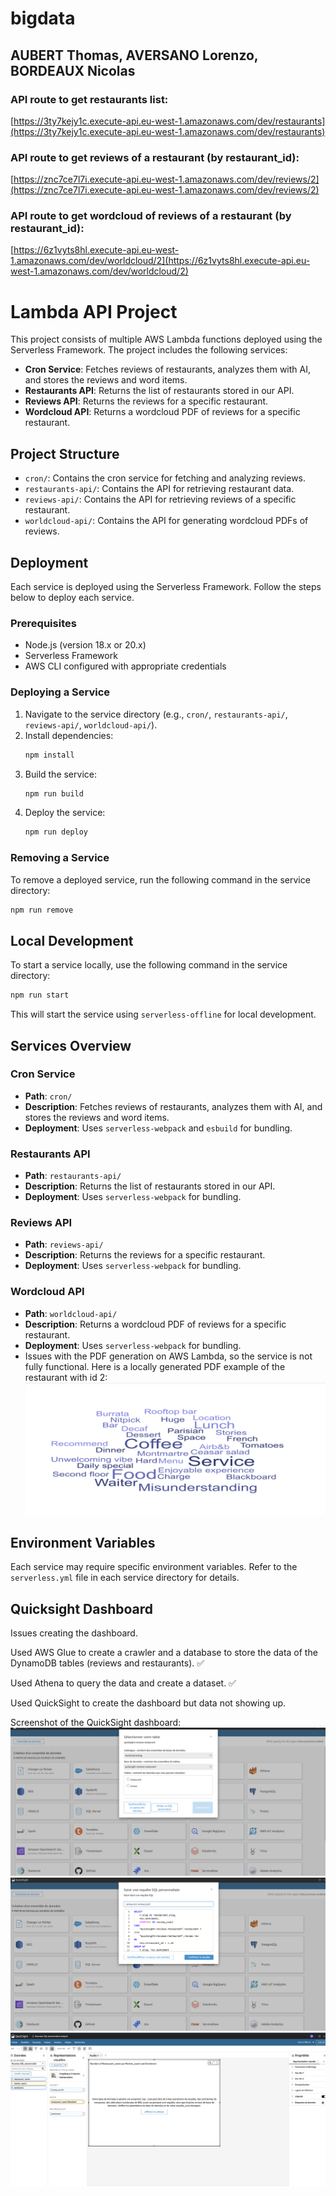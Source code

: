 # bigdata

## AUBERT Thomas, AVERSANO Lorenzo, BORDEAUX Nicolas

### API route to get restaurants list:
[https://3ty7kejy1c.execute-api.eu-west-1.amazonaws.com/dev/restaurants](https://3ty7kejy1c.execute-api.eu-west-1.amazonaws.com/dev/restaurants)

### API route to get reviews of a restaurant (by restaurant_id):
[https://znc7ce7l7i.execute-api.eu-west-1.amazonaws.com/dev/reviews/2](https://znc7ce7l7i.execute-api.eu-west-1.amazonaws.com/dev/reviews/2)


### API route to get wordcloud of reviews of a restaurant (by restaurant_id):
[https://6z1vyts8hl.execute-api.eu-west-1.amazonaws.com/dev/worldcloud/2](https://6z1vyts8hl.execute-api.eu-west-1.amazonaws.com/dev/worldcloud/2)

# Lambda API Project

This project consists of multiple AWS Lambda functions deployed using the Serverless Framework. The project includes the following services:

- **Cron Service**: Fetches reviews of restaurants, analyzes them with AI, and stores the reviews and word items.
- **Restaurants API**: Returns the list of restaurants stored in our API.
- **Reviews API**: Returns the reviews for a specific restaurant.
- **Wordcloud API**: Returns a wordcloud PDF of reviews for a specific restaurant.

## Project Structure

- `cron/`: Contains the cron service for fetching and analyzing reviews.
- `restaurants-api/`: Contains the API for retrieving restaurant data.
- `reviews-api/`: Contains the API for retrieving reviews of a specific restaurant.
- `worldcloud-api/`: Contains the API for generating wordcloud PDFs of reviews.

## Deployment

Each service is deployed using the Serverless Framework. Follow the steps below to deploy each service.

### Prerequisites

- Node.js (version 18.x or 20.x)
- Serverless Framework
- AWS CLI configured with appropriate credentials

### Deploying a Service

1. Navigate to the service directory (e.g., `cron/`, `restaurants-api/`, `reviews-api/`, `worldcloud-api/`).
2. Install dependencies:
    ```bash
    npm install
    ```
3. Build the service:
    ```bash
    npm run build
    ```
4. Deploy the service:
    ```bash
    npm run deploy
    ```

### Removing a Service

To remove a deployed service, run the following command in the service directory:
```bash
npm run remove
```

## Local Development

To start a service locally, use the following command in the service directory:
```bash
npm run start
```

This will start the service using `serverless-offline` for local development.

## Services Overview

### Cron Service

- **Path**: `cron/`
- **Description**: Fetches reviews of restaurants, analyzes them with AI, and stores the reviews and word items.
- **Deployment**: Uses `serverless-webpack` and `esbuild` for bundling.

### Restaurants API

- **Path**: `restaurants-api/`
- **Description**: Returns the list of restaurants stored in our API.
- **Deployment**: Uses `serverless-webpack` for bundling.

### Reviews API

- **Path**: `reviews-api/`
- **Description**: Returns the reviews for a specific restaurant.
- **Deployment**: Uses `serverless-webpack` for bundling.

### Wordcloud API

- **Path**: `worldcloud-api/`
- **Description**: Returns a wordcloud PDF of reviews for a specific restaurant.
- **Deployment**: Uses `serverless-webpack` for bundling.
- Issues with the PDF generation on AWS Lambda, so the service is not fully functional.
Here is a locally generated PDF example of the restaurant with id 2:
![wordcloud](/worldcloud-api/wordscloud-restaurant-3.png)

## Environment Variables

Each service may require specific environment variables. Refer to the `serverless.yml` file in each service directory for details.

## Quicksight Dashboard

Issues creating the dashboard.

Used AWS Glue to create a crawler and a database to store the data of the DynamoDB tables (reviews and restaurants). ✅

Used Athena to query the data and create a dataset. ✅

Used QuickSight to create the dashboard but data not showing up. 

Screenshot of the QuickSight dashboard:
![quicksight-1](/screenshots//quicksight-1.png)
![quicksight-2](/screenshots//quicksight-2.png)
![quicksight-3](/screenshots//quicksight-3.png)
